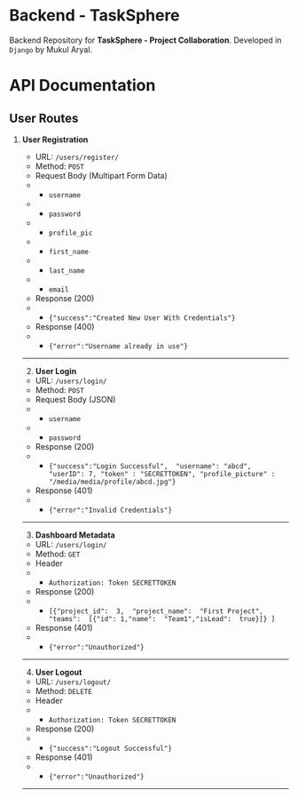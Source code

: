 # Backend - TaskSphere
Backend Repository for **TaskSphere - Project Collaboration**.  Developed in `Django` by Mukul Aryal.

# API Documentation
## User Routes 
 1. **User Registration**
	 - URL: `/users/register/` 
	- Method: `POST`
	- Request Body (Multipart Form Data)
	- - `username`
	- - `password`
	-  - `profile_pic`
	-  - `first_name`
	-  - `last_name`
	-  - `email`
	- Response (200)
	-  - `{"success":"Created New User With Credentials"}`
	- Response (400)
	- - `{"error":"Username already in use"}`
	-----
	 2. **User Login**
	 - URL: `/users/login/` 
	- Method: `POST`
	- Request Body (JSON)
	- - `username`
	- - `password`
	- Response (200)
	-  - `{"success":"Login Successful", 
		"username": "abcd", 
		"userID": 7,
		"token" : "SECRETTOKEN",
		"profile_picture" : "/media/media/profile/abcd.jpg"}`
	- Response (401)
	- - `{"error":"Invalid Credentials"}`
	-----
	3. **Dashboard Metadata**
	 - URL: `/users/login/` 
	- Method: `GET`
	- Header
	- - `Authorization: Token SECRETTOKEN`
	- Response (200)
	-  - `[{"project_id":  3, 
"project_name":  "First Project", 
"teams":  [{"id": 1,"name":  "Team1","isLead":  true}]}
]`
	- Response (401)
	- - `{"error":"Unauthorized"}`
	-----
	
	4. **User Logout**
	 - URL: `/users/logout/` 
	- Method: `DELETE`
	- Header
	- - `Authorization: Token SECRETTOKEN`
	- Response (200)
	-  - `{"success":"Logout Successful"}`
	- Response (401)
	- - `{"error":"Unauthorized"}`
	-----